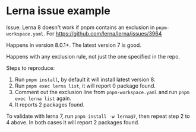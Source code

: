 # Lerna issue example

Issue: Lerna 8 doesn't work if pnpm contains an exclusion in `pnpm-workspace.yaml`. For https://github.com/lerna/lerna/issues/3964

Happens in version 8.0.1+. The latest version 7 is good.

Happens with any exclusion rule, not just the one specified in the repo.

Steps to reproduce:

1. Run `pnpm install`, by default it will install latest version 8.
2. Run `pnpm exec lerna list`, it will report 0 package found.
3. Comment out the exclusion line from `pnpm-workspace.yaml` and run `pnpm exec lerna list` again.
4. It reports 2 packages found.

To validate with lerna 7, run `pnpm install -w lerna@7`, then repeat step 2 to 4 above. In both cases it will report 2 packages found.
